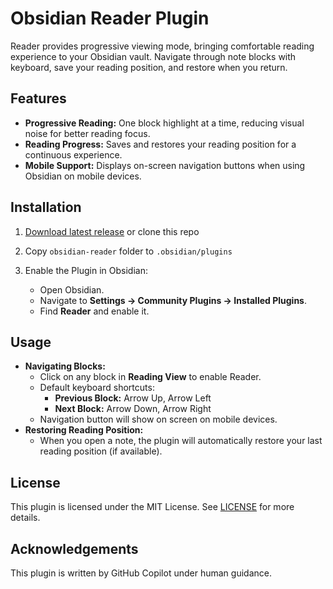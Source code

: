 # Obsidian Reader Plugin

Reader provides progressive viewing mode, bringing comfortable reading experience to your Obsidian vault. Navigate through note blocks with keyboard, save your reading position, and restore when you return.

## Features

-   **Progressive Reading:** One block highlight at a time, reducing visual noise for better reading focus.
-   **Reading Progress:** Saves and restores your reading position for a continuous experience.
-   **Mobile Support:** Displays on-screen navigation buttons when using Obsidian on mobile devices.

## Installation

1. [Download latest release](https://github.com/aaaaalexis/obsidian-reader/releases) or clone this repo

2. Copy `obsidian-reader` folder to `.obsidian/plugins`

3. Enable the Plugin in Obsidian:
    - Open Obsidian.
    - Navigate to **Settings → Community Plugins → Installed Plugins**.
    - Find **Reader** and enable it.

## Usage

-   **Navigating Blocks:**
    -   Click on any block in **Reading View** to enable Reader.
    -   Default keyboard shortcuts:
        -   **Previous Block:** Arrow Up, Arrow Left
        -   **Next Block:** Arrow Down, Arrow Right
    -   Navigation button will show on screen on mobile devices.
-   **Restoring Reading Position:**
    -   When you open a note, the plugin will automatically restore your last reading position (if available).

## License

This plugin is licensed under the MIT License. See [LICENSE](LICENSE) for more details.

## Acknowledgements

This plugin is written by GitHub Copilot under human guidance.